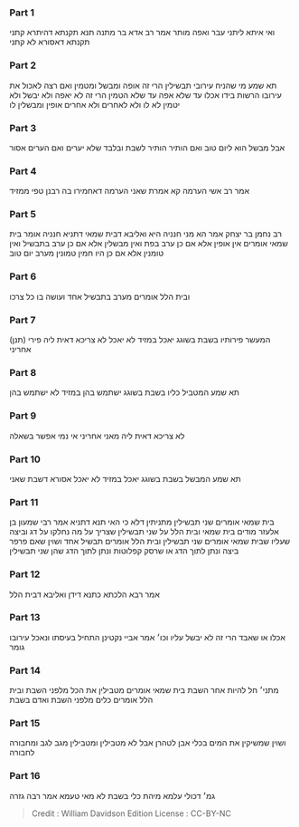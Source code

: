 
### Part 1
ואי איתא ליתני עבר ואפה מותר אמר רב אדא בר מתנה תנא תקנתא דהיתרא קתני תקנתא דאסורא לא קתני 

### Part 2
תא שמע מי שהניח עירובי תבשילין הרי זה אופה ומבשל ומטמין ואם רצה לאכול את עירובו הרשות בידו אכלו עד שלא אפה עד שלא הטמין הרי זה לא יאפה ולא יבשל ולא יטמין לא לו ולא לאחרים ולא אחרים אופין ומבשלין לו 

### Part 3
אבל מבשל הוא ליום טוב ואם הותיר הותיר לשבת ובלבד שלא יערים ואם הערים אסור

### Part 4
אמר רב אשי הערמה קא אמרת שאני הערמה דאחמירו בה רבנן טפי ממזיד 

### Part 5
רב נחמן בר יצחק אמר הא מני חנניה היא ואליבא דבית שמאי דתניא חנניה אומר בית שמאי אומרים אין אופין אלא אם כן ערב בפת ואין מבשלין אלא אם כן ערב בתבשיל ואין טומנין אלא אם כן היו חמין טמונין מערב יום טוב 

### Part 6
ובית הלל אומרים מערב בתבשיל אחד ועושה בו כל צרכו

### Part 7
(תנן) המעשר פירותיו בשבת בשוגג יאכל במזיד לא יאכל לא צריכא דאית ליה פירי אחריני 

### Part 8
תא שמע המטביל כליו בשבת בשוגג ישתמש בהן במזיד לא ישתמש בהן 

### Part 9
לא צריכא דאית ליה מאני אחריני אי נמי אפשר בשאלה

### Part 10
תא שמע המבשל בשבת בשוגג יאכל במזיד לא יאכל אסורא דשבת שאני 

### Part 11
בית שמאי אומרים שני תבשילין מתניתין דלא כי האי תנא דתניא אמר רבי שמעון בן אלעזר מודים בית שמאי ובית הלל על שני תבשילין שצריך על מה נחלקו על דג וביצה שעליו שבית שמאי אומרים שני תבשילין ובית הלל אומרים תבשיל אחד ושוין שאם פרפר ביצה ונתן לתוך הדג או שרסק קפלוטות ונתן לתוך הדג שהן שני תבשילין 

### Part 12
אמר רבא הלכתא כתנא דידן ואליבא דבית הלל

### Part 13
אכלו או שאבד הרי זה לא יבשל עליו וכו׳ אמר אביי נקטינן התחיל בעיסתו ונאכל עירובו גומר 

### Part 14
מתני׳ חל להיות אחר השבת בית שמאי אומרים מטבילין את הכל מלפני השבת ובית הלל אומרים כלים מלפני השבת ואדם בשבת 

### Part 15
ושוין שמשיקין את המים בכלי אבן לטהרן אבל לא מטבילין ומטבילין מגב לגב ומחבורה לחבורה

### Part 16
גמ׳ דכולי עלמא מיהת כלי בשבת לא מאי טעמא אמר רבה גזרה

>Credit : William Davidson Edition
>License : CC-BY-NC